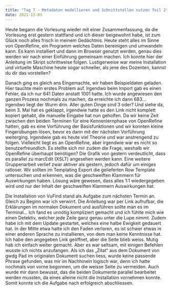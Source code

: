 ```yaml
---
title: "Tag 7 - Metadaten modellieren und Schnittstellen nutzen Teil 2"
date: 2021-12-03
---
```

Heute begann die Vorlesung wieder mit einer Zusammenfassung, da die Vorlesung erst gestern stattfand und ich dieser beigewohnt habe, ist zum Glück noch alles frisch in meinem Gedächtnis. Heute steht alles im Sinne von OpenRefine, ein Programm welches Daten bereinigen und umwandeln kann. Es kann installiert und dann im Browser genutzt werden, genau dies werden wir nach einer Einführung gemeinsam machen. Ich konnte hier der Anleitung im Skript schrittweise folgen. Lustigerweise war meine Installation und virtuelle Maschine heute sogar schneller, als jene des Dozenten, kannst du dir das vorstellen?  

Danach ging es gleich ans Eingemachte, wir haben Beispieldaten geladen. Hier tauchte mein erstes Problem auf. Irgendwo beim Import gab es einen Fehler, da ich nur 641 Daten anstatt 1001 hatte. Ich wurde angewiesen den ganzen Prozess nochmals zu machen, da erreichte ich dann 683… irgendwo liegt der Wurm drin. Aller guten Dinge sind 3 oder? Und siehe da, beim 3. Mal hat es geklappt, irgendwie hatte es den Link nicht komplett kopiert gehabt, die manuelle Eingabe hat nun geholfen. 
Da wir keine Zeit zwischen den beiden Terminen für eine Kennenlernphase von OpenRefine hatten, gab es eine Vorführung der Basisfunktionen und wir konnten kleine Fingerübungen lösen, bevor es dann mit der nächsten Vorführung weiterging. Irgendwie gab es heute viel Theorie und war anstrengend zu folgen. Vielleicht liegt es an OpenRefine, aber irgendwie war es nicht so benutzerfreundlich. Es stellte sich mir zudem die Frage, weshalb wir OpenRefine überhaupt benötigen? Die Grafik von gestern verdeutlicht, dass es parallel zu marcEdit (XSLT) angesehen werden kann. 
Eine weitere Gruppenarbeit verlief zwar aktiver als gestern, jedoch dafür um einiges ratloser. Wir sollten im Templating Export die gelieferten Row Template untersuchen und erkennen, was die geschweiften Klammern für Auswirkungen haben. Lösung wäre gewesen, dass alles 1:1 wiedergegeben wird und nur der Inhalt der geschweiften Klammern Auswirkungen hat. 

Die Installation von VuFind stand als Aufgabe zum nächsten Termin an. Gleich zu Beginn war ich verwirrt. Die Anleitung war per Link aufrufbar, die Erklärungen im normalen Dokument und ausführen sollte man es im Terminal… Ich fand es unnötig kompliziert gemacht und ich fühlte mich wie einen Detektiv, welcher jede Zeile ganz genau unter die Lupe nimmt. Zudem habe ich mit dem Update gestartet, welches eine halbe Ewigkeit gedauert hat. In der Mitte etwa hatte ich den Faden verloren, es ist schwer etwas in einer anderen Sprache zu installieren, von dem man keine Kenntnisse hat. Ich habe den angegeben Link geöffnet, aber die Seite blieb weiss. Mutig hab ich einfach weiter gemacht. Aber es war seltsam, mit einigen Befehlen wusste ich nichts anzufangen. Als ich das „Zitat“ aus dem Dokument von gwdg Pad im originalen Dokument suchen liess, wurde keine passende Phrase gefunden, was mir im Nachhinein logisch war, denn ich hatte nochmals von vorne begonnen, um die weisse Seite zu vermeiden. Auch wurde mir dann bewusst, das die beiden Dokumente parallel bearbeitet werden mussten, da eines alleine nicht die Installation vornehmen konnte. Somit konnte ich die Aufgabe nach erfolgreich abschliessen. 







